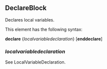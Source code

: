 ## DeclareBlock

Declares local variables.

This element has the following syntax:

**declare**      {*localvariabledeclaration*} [**enddeclare**]

### *localvariabledeclaration*

See LocalVariableDeclaration.
